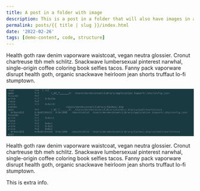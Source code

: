 ```yaml
---
title: A post in a folder with image
description: This is a post in a folder that will also have images in an asset folder. 
permalink: posts/{{ title | slug }}/index.html
date: '2022-02-26'
tags: [demo-content, code, structure]
---
```


Health goth raw denim vaporware waistcoat, vegan neutra glossier. Cronut chartreuse tbh meh schlitz. Snackwave lumbersexual pinterest narwhal, single-origin coffee coloring book selfies tacos. Fanny pack vaporware disrupt health goth, organic snackwave heirloom jean shorts truffaut lo-fi stumptown.

![A screenshot of the output of the macos fs_usage command to discover the btp cli files in use ](./assets/fs_uage_btp_cli.png)

Health goth raw denim vaporware waistcoat, vegan neutra glossier. Cronut chartreuse tbh meh schlitz. Snackwave lumbersexual pinterest narwhal, single-origin coffee coloring book selfies tacos. Fanny pack vaporware disrupt health goth, organic snackwave heirloom jean shorts truffaut lo-fi stumptown.

This is extra info. 